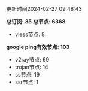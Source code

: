 更新时间2024-02-27 09:48:43

**总订阅: 35**
**总节点: 6368**
- vless节点: 8

**google ping有效节点: 103**
- v2ray节点: 69
- trojan节点: 14
- ss节点: 19
- ssr节点: 1
